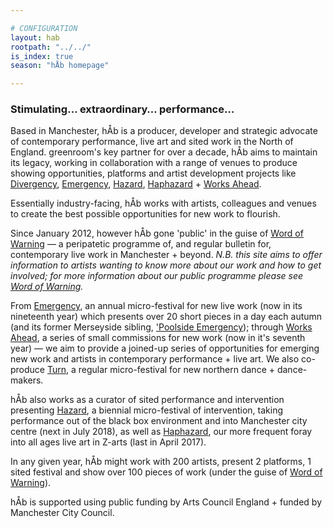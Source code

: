 ```yaml
---

# CONFIGURATION
layout: hab
rootpath: "../../"
is_index: true
season: "hÅb homepage"

---
```

### Stimulating… extraordinary… performance…   
        
Based in Manchester, hÅb is a producer, developer and strategic advocate of contemporary performance, live art and sited work in the North of England. greenroom's key partner for over a decade, hÅb aims to maintain its legacy, working in collaboration with a range of venues to produce showing opportunities, platforms and artist development projects like [Divergency](/hab/divergencymcr), [Emergency](/hab/emergency), [Hazard](/hab/hazard), [Haphazard](/hab/haphazard) + [Works Ahead](/hab/worksahead).      
          
Essentially industry-facing, hÅb works with artists, colleagues and venues to create the best possible opportunities for new work to flourish.        
        
Since January 2012, however hÅb gone 'public' in the guise of [Word of Warning](/index) — a peripatetic programme of, and regular bulletin for, contemporary live work in Manchester + beyond. *N.B. this site aims to offer information to artists wanting to know more about our work and how to get involved; for more information about our public programme please see [Word of Warning](/index).*   
        
From [Emergency](/hab/emergency), an annual micro-festival for new live work (now in its nineteenth year) which presents over 20 short pieces in a day each autumn (and its former Merseyside sibling, ['Poolside Emergency](/hab/poolside)); through [Works Ahead](/hab/worksahead), a series of small commissions for new work (now in it's seventh year) — we aim to provide a joined-up series of opportunities for emerging new work and artists in contemporary performance + live art. We also co-produce [Turn](/hab/turn), a regular micro-festival for new northern dance + dance-makers.    
        
hÅb also works as a curator of sited performance and intervention presenting [Hazard](/hab/hazard), a biennial micro-festival of intervention, taking performance out of the black box environment and into Manchester city centre (next in July 2018), as well as [Haphazard](/hab/haphazard), our more frequent foray into all ages live art in Z-arts (last in April 2017).             
        
In any given year, hÅb might work with 200 artists, present 2 platforms, 1 sited festival and show over 100 pieces of work (under the guise of [Word of Warning](/index)).      
         
hÅb is supported using public funding by Arts Council England + funded by Manchester City Council.

